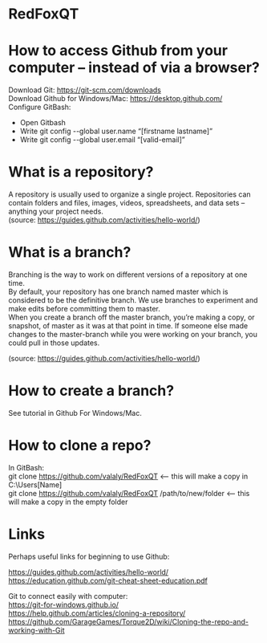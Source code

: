 # RedFoxQT

# How to access Github from your computer – instead of via a browser?
Download Git: https://git-scm.com/downloads  
Download Github for Windows/Mac: https://desktop.github.com/  
Configure GitBash:  
-	Open Gitbash  
-	Write git config --global user.name “[firstname lastname]”  
-	Write git config --global user.email “[valid-email]”  

# What is a repository?  
A repository is usually used to organize a single project. Repositories can contain folders and files, images, videos, spreadsheets, and data sets – anything your project needs.   
(source: https://guides.github.com/activities/hello-world/)  

# What is a branch?  
Branching is the way to work on different versions of a repository at one time.  
By default, your repository has one branch named master which is considered to be the definitive branch. We use branches to experiment and make edits before committing them to master.  
When you create a branch off the master branch, you’re making a copy, or snapshot, of master as it was at that point in time. If someone else made changes to the master-branch while you were working on your branch, you could pull in those updates.   

(source: https://guides.github.com/activities/hello-world/)  


# How to create a branch?  
See tutorial in Github For Windows/Mac.  

# How to clone a repo?  
In GitBash:  
git clone https://github.com/valaly/RedFoxQT <-- this will make a copy in C:\Users\[Name]  
git clone https://github.com/valaly/RedFoxQT /path/to/new/folder <-- this will make a copy in the empty folder  


# Links

Perhaps useful links for beginning to use Github:

https://guides.github.com/activities/hello-world/  
https://education.github.com/git-cheat-sheet-education.pdf  
  
Git to connect easily with computer:  
https://git-for-windows.github.io/  
https://help.github.com/articles/cloning-a-repository/  
https://github.com/GarageGames/Torque2D/wiki/Cloning-the-repo-and-working-with-Git
